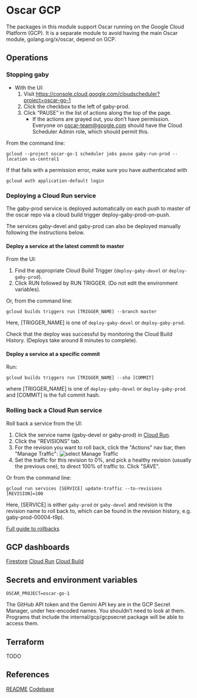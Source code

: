# Oscar GCP

The packages in this module support Oscar running on the Google Cloud Platform (GCP).
It is a separate module to avoid having the main Oscar module, golang.org/x/oscar,
depend on GCP.

## Operations

### Stopping gaby

- With the UI:
  1. Visit https://console.cloud.google.com/cloudscheduler?project=oscar-go-1
  2. Click the checkbox to the left of gaby-prod.
  3. Click “PAUSE” in the list of actions along the top of the page.
     - If the actions are grayed out, you don’t have permission. Everyone on
       oscar-team@google.com should have the Cloud Scheduler Admin role, which should
       permit this.

From the command line:
```
gcloud --project oscar-go-1 scheduler jobs pause gaby-run-prod --location us-central1
```

If that fails with a permission error, make sure you have authenticated with
```
gcloud auth application-default login
```

### Deploying a Cloud Run service

The gaby-prod service is deployed automatically on each push to master of the oscar repo
via a cloud build trigger deploy-gaby-prod-on-push.

The services gaby-devel and gaby-prod can also be deployed manually following
the instructions below.

#### Deploy a service at the latest commit to master

From the UI:
1. Find the appropriate Cloud Build Trigger (`deploy-gaby-devel` or `deploy-gaby-prod`).
2. Click RUN followed by RUN TRIGGER. (Do not edit the environment variables).


Or, from the command line:
```
gcloud builds triggers run [TRIGGER_NAME] --branch master
```
Here, [TRIGGER_NAME] is one of `deploy-gaby-devel` or `deploy-gaby-prod`.

Check that the deploy was successful by monitoring the Cloud Build History. (Deploys take around 8 minutes to complete).

#### Deploy a service at a specific commit

Run:
```
gcloud builds triggers run [TRIGGER_NAME] --sha [COMMIT]
```

where [TRIGGER_NAME] is one of `deploy-gaby-devel` or `deploy-gaby-prod` and [COMMIT] is the full commit hash.

### Rolling back a Cloud Run service

Roll back a service from the UI:

1. Click the service name (gaby-devel or gaby-prod) in [Cloud Run](https://console.cloud.google.com/run?project=oscar-go-1).
2. Click the "REVISIONS" tab.
3. For the revision you want to roll back, click the "Actions" nav bar, then "Manage Traffic": ![select Manage Traffic](manage-traffic.png)
4. Set the traffic for this revision to 0%, and pick a healthy revision (usually the previous one), to direct 100% of traffic to. Click "SAVE".

Or from the command line:
```
gcloud run services [SERVICE] update-traffic --to-revisions [REVISION]=100
```
Here, [SERVICE] is either `gaby-prod` or `gaby-devel` and revision is the
revision name to roll back to, which can be found in the revision history, e.g.
gaby-prod-00004-t9p).

[Full guide to rollbacks](https://cloud.google.com/run/docs/rollouts-rollbacks-traffic-migration)

## GCP dashboards

[Firestore](https://console.cloud.google.com/firestore/databases?project=oscar-go-1)
[Cloud Run](https://console.cloud.google.com/run?project=oscar-go-1)
[Cloud Build](https://console.cloud.google.com/cloud-build/builds?project=oscar-go-1)

## Secrets and environment variables

```
OSCAR_PROJECT=oscar-go-1
```

The GitHub API token and the Gemini API key are in the GCP Secret Manager, under
hex-encoded names. You shouldn’t need to look at them. Programs that include the
internal/gcp/gcpsecret package will be able to access them.

## Terraform

TODO

## References

[README](go.dev/s/oscar)
[Codebase](golang.org/x/oscar)
